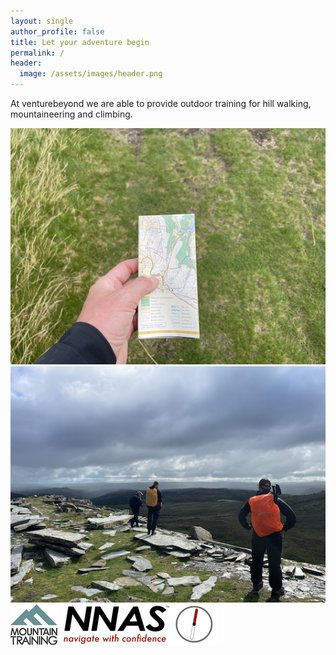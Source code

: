 ```yaml
---
layout: single
author_profile: false
title: Let your adventure begin
permalink: /
header:
  image: /assets/images/header.png
---
```


At venturebeyond we are able to provide outdoor training for hill walking, mountaineering and climbing.

![map](/assets/images/image4.png)
![group](/assets/images/image6.png)
<br>
[![Mountain Training](/assets/images/mt-logo.png)](https://www.mountain-training.org)
[![NNAS](/assets/images/nnas-logo.png)](https://nnas-org.uk)
